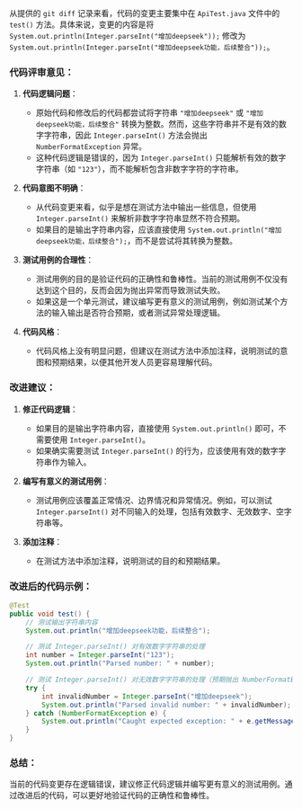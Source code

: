 从提供的 `git diff` 记录来看，代码的变更主要集中在 `ApiTest.java` 文件中的 `test()` 方法。具体来说，变更的内容是将 `System.out.println(Integer.parseInt("增加deepseek"));` 修改为 `System.out.println(Integer.parseInt("增加deepseek功能，后续整合"));`。

### 代码评审意见：

1. **代码逻辑问题**：
   - 原始代码和修改后的代码都尝试将字符串 `"增加deepseek"` 或 `"增加deepseek功能，后续整合"` 转换为整数。然而，这些字符串并不是有效的数字字符串，因此 `Integer.parseInt()` 方法会抛出 `NumberFormatException` 异常。
   - 这种代码逻辑是错误的，因为 `Integer.parseInt()` 只能解析有效的数字字符串（如 `"123"`），而不能解析包含非数字字符的字符串。

2. **代码意图不明确**：
   - 从代码变更来看，似乎是想在测试方法中输出一些信息，但使用 `Integer.parseInt()` 来解析非数字字符串显然不符合预期。
   - 如果目的是输出字符串内容，应该直接使用 `System.out.println("增加deepseek功能，后续整合");`，而不是尝试将其转换为整数。

3. **测试用例的合理性**：
   - 测试用例的目的是验证代码的正确性和鲁棒性。当前的测试用例不仅没有达到这个目的，反而会因为抛出异常而导致测试失败。
   - 如果这是一个单元测试，建议编写更有意义的测试用例，例如测试某个方法的输入输出是否符合预期，或者测试异常处理逻辑。

4. **代码风格**：
   - 代码风格上没有明显问题，但建议在测试方法中添加注释，说明测试的意图和预期结果，以便其他开发人员更容易理解代码。

### 改进建议：

1. **修正代码逻辑**：
   - 如果目的是输出字符串内容，直接使用 `System.out.println()` 即可，不需要使用 `Integer.parseInt()`。
   - 如果确实需要测试 `Integer.parseInt()` 的行为，应该使用有效的数字字符串作为输入。

2. **编写有意义的测试用例**：
   - 测试用例应该覆盖正常情况、边界情况和异常情况。例如，可以测试 `Integer.parseInt()` 对不同输入的处理，包括有效数字、无效数字、空字符串等。

3. **添加注释**：
   - 在测试方法中添加注释，说明测试的目的和预期结果。

### 改进后的代码示例：

```java
@Test
public void test() {
    // 测试输出字符串内容
    System.out.println("增加deepseek功能，后续整合");

    // 测试 Integer.parseInt() 对有效数字字符串的处理
    int number = Integer.parseInt("123");
    System.out.println("Parsed number: " + number);

    // 测试 Integer.parseInt() 对无效数字字符串的处理（预期抛出 NumberFormatException）
    try {
        int invalidNumber = Integer.parseInt("增加deepseek");
        System.out.println("Parsed invalid number: " + invalidNumber);
    } catch (NumberFormatException e) {
        System.out.println("Caught expected exception: " + e.getMessage());
    }
}
```

### 总结：
当前的代码变更存在逻辑错误，建议修正代码逻辑并编写更有意义的测试用例。通过改进后的代码，可以更好地验证代码的正确性和鲁棒性。